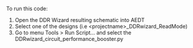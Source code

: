 To run this code:
1. Open the DDR Wizard resulting schematic into AEDT
2. Select one of the designs (i.e \<projectname\>_DDRwizard_ReadMode)
3. Go to menu Tools > Run Script... and select the DDRwizard_circuit_performance_booster.py
